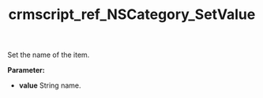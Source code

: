 ﻿---
title: crmscript_ref_NSCategory_SetValue
description: NSCategory.SetValue(String value)
intellisense: NSCategory.SetValue
keywords: NSCategory, SetValue
so.topic: reference
---

Set the name of the item.

**Parameter:** 
 - **value** String name.

